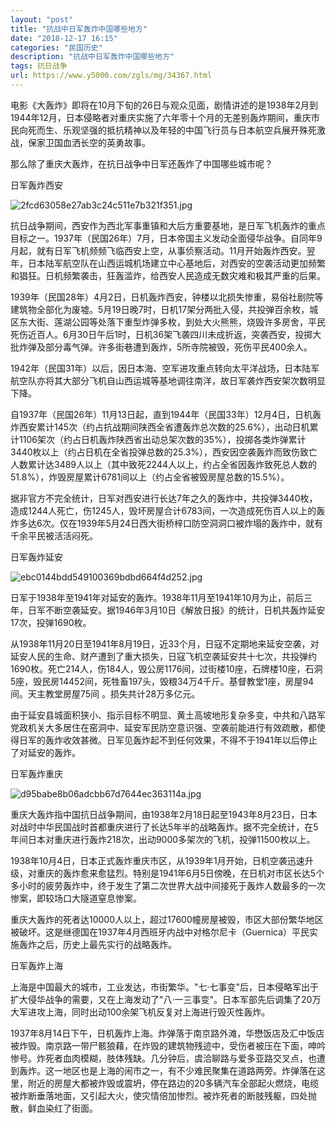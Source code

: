 ```yaml
---
layout: "post"
title: "抗战中日军轰炸中国哪些地方"
date: "2018-12-17 16:15"
categories: "民国历史"
description: "抗战中日军轰炸中国哪些地方"
tags: 抗日战争
url: https://www.y5000.com/zgls/mg/34367.html
---
```






电影《大轰炸》即将在10月下旬的26日与观众见面，剧情讲述的是1938年2月到1944年12月，日本侵略者对重庆实施了六年零十个月的无差别轰炸期间，重庆市民向死而生、乐观坚强的抵抗精神以及年轻的中国飞行员与日本航空兵展开殊死激战，保家卫国血洒长空的英勇故事。

那么除了重庆大轰炸，在抗日战争中日军还轰炸了中国哪些城市呢？

日军轰炸西安  

![2fcd63058e27ab3c24c511e7b321f351.jpg](https://img.y5000.com/uploads/allimg/181011/2fcd63058e27ab3c24c511e7b321f351.jpg)

抗日战争期间，西安作为西北军事重镇和大后方重要基地，是日军飞机轰炸的重点目标之一。1937年（民国26年）7月，日本帝国主义发动全面侵华战争。自同年9月起，就有日军飞机频频飞临西安上空，从事侦察活动。11月开始轰炸西安。翌年，日本陆军航空队在山西运城机场建立中心基地后，对西安的空袭活动更加频繁和猖狂。日机频繁袭击，狂轰滥炸，给西安人民造成无数灾难和极其严重的后果。

1939年（民国28年）4月2日，日机轰炸西安，钟楼以北损失惨重，易俗社剧院等建筑物全部化为废墟。5月19日晚7时，日机17架分两批入侵，共投弹百余枚，城区东大街、莲湖公园等处落下重型炸弹多枚，到处大火熊熊，烧毁许多房舍，平民死伤近百人。6月30日午后1时，日机36架飞袭四川未成折返，突袭西安，投掷大批炸弹及部分毒气弹。许多街巷遭到轰炸，5所寺院被毁，死伤平民400余人。

1942年（民国31年）以后，因日本海、空军进攻重点转向太平洋战场，日本陆军航空队亦将其大部分飞机自山西运城等基地调往南洋，故日军袭炸西安架次数明显下降。

自1937年（民国26年）11月13日起，直到1944年（民国33年）12月4日，日机轰炸西安累计145次（约占抗战期间陕西全省遭轰炸总次数的25.6%），出动日机累计1106架次（约占日机轰炸陕西省出动总架次数的35%），投掷各类炸弹累计3440枚以上（约占日机在全省投弹总数的25.3%），西安因空袭轰炸而致伤致亡人数累计达3489人以上（其中致死2244人以上，约占全省因轰炸致死总人数的51.8%），炸毁房屋累计6781间以上（约占全省被毁房屋总数的15.5%）。

据非官方不完全统计，日军对西安进行长达7年之久的轰炸中，共投弹3440枚，造成1244人死亡，伤1245人，毁坏房屋合计6783间，一次造成死伤百人以上的轰炸多达6次。仅在1939年5月24日西大街桥梓口防空洞洞口被炸塌的轰炸中，就有千余平民被活活闷死。

日军轰炸延安  

![ebc0144bdd549100369bdbd664f4d252.jpg](https://img.y5000.com/uploads/allimg/181011/ebc0144bdd549100369bdbd664f4d252.jpg)

日军于1938年至1941年对延安的轰炸。1938年11月至1941年10月为止，前后三年，日军不断空袭延安。据1946年3月10日《解放日报》的统计，日机共轰炸延安17次，投弹1690枚。

从1938年11月20日至1941年8月19日，近33个月，日寇不定期地来延安空袭，对延安人民的生命、财产遭到了重大损失，日寇飞机空袭延安共十七次，共投弹约1690枚。死亡214人，伤184人，毁公房1176间，过街楼10座，石牌楼10座，石洞5座，毁民房14452间，死牲畜197头，毁粮34万4千斤。基督教堂1座，房屋94间。天主教堂房屋75间
。损失共计28万多亿元。

由于延安县城面积狭小、指示目标不明显、黄土高坡地形复杂多变，中共和八路军党政机关大多居住在窑洞中、延安军民防空意识强、空袭前能进行有效疏散，都使得日军的轰炸收效甚微。日军见轰炸起不到任何效果，不得不于1941年以后停止了对延安的轰炸。

日军轰炸重庆

![d95babe8b06adcbb67d7644ec363114a.jpg](https://img.y5000.com/uploads/allimg/181011/d95babe8b06adcbb67d7644ec363114a.jpg)

重庆大轰炸指中国抗日战争期间，由1938年2月18日起至1943年8月23日，日本对战时中华民国战时首都重庆进行了长达5年半的战略轰炸。据不完全统计，在5年间日本对重庆进行轰炸218次，出动9000多架次的飞机，投弹11500枚以上。

1938年10月4日，日本正式轰炸重庆市区，从1939年1月开始，日机空袭迅速升级，对重庆的轰炸愈来愈猛烈。特别是1941年6月5日傍晚，在日机对市区长达5个多小时的疲劳轰炸中，终于发生了第二次世界大战中间接死于轰炸人数最多的一次惨案，即较场口大隧道窒息惨案。

重庆大轰炸的死者达10000人以上，超过17600幢房屋被毁，市区大部份繁华地区被破坏。这是继德国在1937年4月西班牙内战中对格尔尼卡（Guernica）平民实施轰炸之后，历史上最先实行的战略轰炸。

日军轰炸上海

上海是中国最大的城市，工业发达，市街繁华。"七·七事变"后，日本侵略军出于扩大侵华战争的需要，又在上海发动了"八·一三事变"。日本军部先后调集了20万大军进攻上海，同时出动100余架飞机反复对上海进行毁灭性轰炸。

1937年8月14日下午，日机轰炸上海。炸弹落于南京路外滩，华懋饭店及汇中饭店被炸毁。南京路一带尸骸狼藉，在炸毁的建筑物残迹中，受伤者被压在下面，呻吟惨号。炸死者血肉模糊，肢体残缺。几分钟后，虞洽聊路与爱多亚路交叉点，也遭到轰炸。这一地区也是上海的闹市之一，有不少难民聚集在道路两旁。炸弹落在这里，附近的房屋大都被炸毁或震坍，停在路边的20多辆汽车全部起火燃烧，电缆被炸断垂落地面，又引起大火，使灾情倍加惨烈。被炸死者的断肢残躯，四处抛散，鲜血染红了街面。

  
